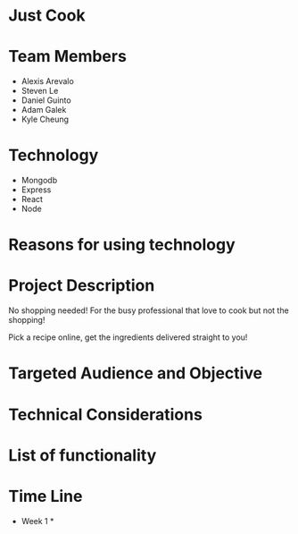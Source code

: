 # Just Cook

# Team Members

* Alexis Arevalo
* Steven Le
* Daniel Guinto
* Adam Galek
* Kyle Cheung

# Technology

* Mongodb
* Express
* React
* Node

# Reasons for using technology



# Project Description

No shopping needed! For the busy professional that love to cook but not the shopping!

Pick a recipe online, get the ingredients delivered straight to you!

# Targeted Audience and Objective



# Technical Considerations



# List of functionality

# Time Line

* Week 1
    * 

